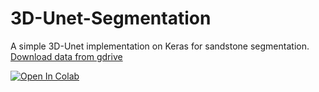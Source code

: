 # 3D-Unet-Segmentation
A simple 3D-Unet implementation on Keras for sandstone segmentation.</br>
<a href="https://drive.google.com/drive/folders/1HbzT_tLKZdcxpj8erUF6LqKcnd9rVCRd?usp=sharing">Download data from gdrive</a>

<a href="https://colab.research.google.com/github/Gainward777/3D-Unet-Segmentation/blob/main/3D-Unet-Segmentation.ipynb" target="_parent"><img src="https://colab.research.google.com/assets/colab-badge.svg" alt="Open In Colab"/></a>
